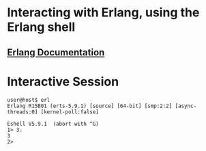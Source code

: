 # Interacting with Erlang, using the Erlang shell


## [Erlang Documentation](http://www.erlang.org/doc/apps/stdlib/index.html)

# Interactive Session

    user@host$ erl
    Erlang R15B01 (erts-5.9.1) [source] [64-bit] [smp:2:2] [async-threads:0] [kernel-poll:false]
    
    Eshell V5.9.1  (abort with ^G)
    1> 3.
    3
    2> 


